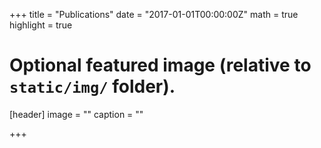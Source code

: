 +++
title = "Publications"
date = "2017-01-01T00:00:00Z"
math = true
highlight = true

# Optional featured image (relative to `static/img/` folder).
[header]
image = ""
caption = ""

+++
